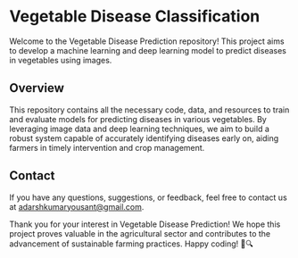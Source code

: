 # Vegetable Disease Classification

Welcome to the Vegetable Disease Prediction repository! This project aims to develop a machine learning and deep learning model to predict diseases in vegetables using images.

## Overview
This repository contains all the necessary code, data, and resources to train and evaluate models for predicting diseases in various vegetables. By leveraging image data and deep learning techniques, we aim to build a robust system capable of accurately identifying diseases early on, aiding farmers in timely intervention and crop management.

## Contact
If you have any questions, suggestions, or feedback, feel free to contact us at adarshkumaryousant@gmail.com.

Thank you for your interest in Vegetable Disease Prediction! We hope this project proves valuable in the agricultural sector and contributes to the advancement of sustainable farming practices. Happy coding! 🌱🔍
